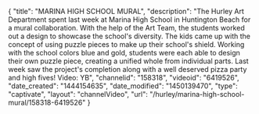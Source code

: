 {
    "title": "MARINA HIGH SCHOOL MURAL",
    "description": "The Hurley Art Department spent last week at Marina High School in Huntington Beach for a mural collaboration. With the help of the Art Team, the students worked out a design to showcase the school's diversity. The kids came up with the concept of using puzzle pieces to make up their school's shield. Working with the school colors blue and gold, students were each able to design their own puzzle piece, creating a unified whole from individual parts. Last week saw the project's completion along with a well deserved pizza party and high fives! Video: YB",
    "channelid": "158318",
    "videoid": "6419526",
    "date_created": "1444154635",
    "date_modified": "1450139470",
    "type": "captivate",
    "layout": "channelVideo",
    "url": "\/hurley\/marina-high-school-mural\/158318-6419526"
}